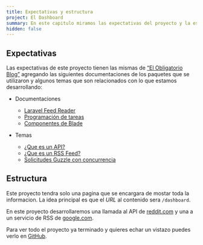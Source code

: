 ```yaml
---
title: Expectativas y estructura
project: El Dashboard
summary: En este capitulo miramos las expectativas del proyecto y la estructura del mismo.
hidden: false
---
```


## Expectativas

Las expectativas de este proyecto tienen las mismas de [“El Obligatorio Blog”](/proyectos/el-obligatorio-blog/expectativas) agregando las siguientes documentaciones de los paquetes que se utilizaron y algunos temas que son relacionados con lo que estamos desarrollando:

-   Documentaciones

    -   [Laravel Feed Reader](https://github.com/vedmant/laravel-feed-reader)
    -   [Programación de tareas](https://laravel.com/docs/9.x/scheduling)
    -   [Componentes de Blade](https://laravel.com/docs/9.x/blade#components)

-   Temas
    -   [¿Que es un API?](https://aws.amazon.com/es/what-is/api/)
    -   [¿Que es un RSS Feed?](https://rockcontent.com/es/blog/feed-rss/)
    -   [Solicitudes Guzzle con concurrencia](https://nunomaduro.com/speed_up_your_php_http_guzzle_requests_with_concurrency)

## Estructura

Este proyecto tendra solo una pagina que se encargara de mostar toda la informacion. La idea principal es que el _URL_ al contenido sera `/dashboard`.

En este proyecto desarrollaremos una llamada al API de [reddit.com](reddit.com) y una a un servicio de RSS de [google.com](google.com).

Para ver todo el proyecto ya terminado y quieres echar un vistazo puedes verlo en [GitHub](https://github.com/ven7ura/gallopinto).
